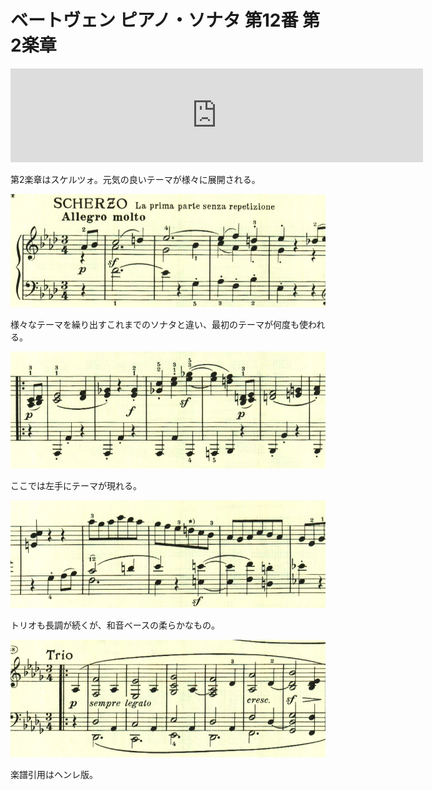 # ベートヴェン ピアノ・ソナタ 第12番 第2楽章

<iframe allow="autoplay *; encrypted-media *;" frameborder="0" height="150" sandbox="allow-forms allow-popups allow-same-origin allow-scripts allow-top-navigation-by-user-activation" src="https://embed.music.apple.com/us/album/piano-sonata-no-12-in-flat-major-op-26-ii-scherzo-allegro/1272663034?i=1272663702" width="660"></iframe>

第2楽章はスケルツォ。元気の良いテーマが様々に展開される。

<img src="685.jpg">

様々なテーマを繰り出すこれまでのソナタと違い、最初のテーマが何度も使われる。

<img src="684.jpg">

ここでは左手にテーマが現れる。

<img src="683.jpg">

トリオも長調が続くが、和音ベースの柔らかなもの。

<img src="682.jpg">

楽譜引用はヘンレ版。

